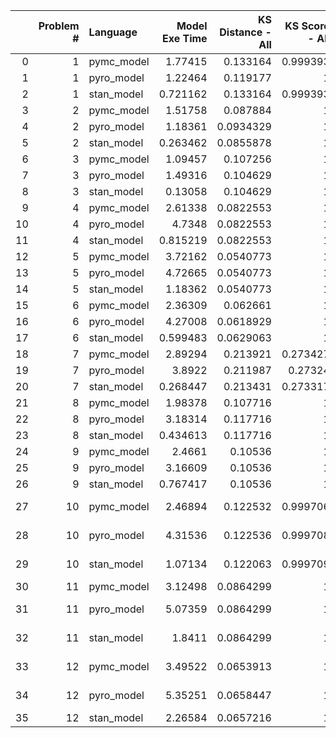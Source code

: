 |    |   Problem # | Language   |   Model Exe Time |   KS Distance - All |   KS Score - All |   KS Exe Time - All |   KS Distance - SS |   KS Score - SS |   KS Exe Time - SS |   KL Divergence |   KL Exe Time |
|---:|------------:|:-----------|-----------------:|--------------------:|-----------------:|--------------------:|-------------------:|----------------:|-------------------:|----------------:|--------------:|
|  0 |           1 | pymc_model |         1.77415  |           0.133164  |         0.999393 |            0.640513 |          0.115316  |        0.999981 |           0.579779 |     0.213894    |   0.0012958   |
|  1 |           1 | pyro_model |         1.22464  |           0.119177  |         1        |            0.660703 |          0.119177  |        1        |           0.495734 |     0.197802    |   0.0010879   |
|  2 |           1 | stan_model |         0.721162 |           0.133164  |         0.999393 |            0.695509 |          0.132613  |        1        |           0.541326 |     0.213668    |   0.00170898  |
|  3 |           2 | pymc_model |         1.51758  |           0.087884  |         1        |            0.432026 |          0.0815533 |        1        |           0.415152 |     0.0487406   |   0.000937939 |
|  4 |           2 | pyro_model |         1.18361  |           0.0934329 |         1        |            0.466532 |          0.0915533 |        1        |           0.462087 |     0.0600849   |   0.00126195  |
|  5 |           2 | stan_model |         0.263462 |           0.0855878 |         1        |            0.427295 |          0.0834943 |        1        |           0.411534 |     0.0447533   |   0.000917673 |
|  6 |           3 | pymc_model |         1.09457  |           0.107256  |         1        |            0.515868 |          0.0791811 |        1        |           0.492759 |     0.0260383   |   0.000976086 |
|  7 |           3 | pyro_model |         1.49316  |           0.104629  |         1        |            0.515666 |          0.104629  |        1        |           0.450159 |     0.021563    |   0.000874043 |
|  8 |           3 | stan_model |         0.13058  |           0.104629  |         1        |            0.509628 |          0.097247  |        1        |           0.45556  |     0.0239845   |   0.000820875 |
|  9 |           4 | pymc_model |         2.61338  |           0.0822553 |         1        |            0.481014 |          0.0539297 |        1        |           0.344007 |     0.38281     |   0.00235605  |
| 10 |           4 | pyro_model |         4.7348   |           0.0822553 |         1        |            0.432362 |          0.0649624 |        1        |           0.289446 |     0.38885     |   0.0013268   |
| 11 |           4 | stan_model |         0.815219 |           0.0822553 |         1        |            0.447102 |          0.0609645 |        1        |           0.470182 |     0.377665    |   0.00197792  |
| 12 |           5 | pymc_model |         3.72162  |           0.0540773 |         1        |            0.41834  |          0.042661  |        1        |           0.263751 |     0.413054    |   0.00218964  |
| 13 |           5 | pyro_model |         4.72665  |           0.0540773 |         1        |            0.329792 |          0.0454328 |        1        |           0.259051 |     0.425314    |   0.00125384  |
| 14 |           5 | stan_model |         1.18362  |           0.0540773 |         1        |            0.314395 |          0.0438658 |        1        |           0.265391 |     0.411224    |   0.00121593  |
| 15 |           6 | pymc_model |         2.36309  |           0.062661  |         1        |            0.354996 |          0.0419462 |        1        |           0.293115 |     0.314659    |   0.00175786  |
| 16 |           6 | pyro_model |         4.27008  |           0.0618929 |         1        |            0.396264 |          0.0488568 |        1        |           0.256727 |     0.311026    |   0.00120807  |
| 17 |           6 | stan_model |         0.599483 |           0.0629063 |         1        |            0.360039 |          0.0464023 |        1        |           0.264085 |     0.314604    |   0.00118399  |
| 18 |           7 | pymc_model |         2.89294  |           0.213921  |         0.273427 |            1.91654  |          0.199075  |        0.760604 |           1.6407   |     0.0113767   |   0.00191593  |
| 19 |           7 | pyro_model |         3.8922   |           0.211987  |         0.27324  |            1.95204  |          0.182306  |        0.896785 |           1.55701  |     0.0113509   |   0.000916958 |
| 20 |           7 | stan_model |         0.268447 |           0.213431  |         0.273317 |            2.13475  |          0.213431  |        0.586554 |           1.72434  |     0.0113931   |   0.00631189  |
| 21 |           8 | pymc_model |         1.98378  |           0.107716  |         1        |            1.021    |          0.0854012 |        1        |           0.894218 |     0.00221357  |   0.000961065 |
| 22 |           8 | pyro_model |         3.18314  |           0.117716  |         1        |            1.11496  |          0.0591065 |        1        |           0.900545 |     0.00226681  |   0.000960827 |
| 23 |           8 | stan_model |         0.434613 |           0.117716  |         1        |            1.11355  |          0.0871121 |        1        |           0.820459 |     0.00233881  |   0.000898123 |
| 24 |           9 | pymc_model |         2.4661   |           0.10536   |         1        |            1.0293   |          0.0854223 |        1        |           0.895309 |     0.00116447  |   0.00104594  |
| 25 |           9 | pyro_model |         3.16609  |           0.10536   |         1        |            1.00472  |          0.0751456 |        1        |           0.816419 |     0.001239    |   0.00094533  |
| 26 |           9 | stan_model |         0.767417 |           0.10536   |         1        |            1.0016   |          0.0954224 |        1        |           0.840139 |     0.00114507  |   0.000869036 |
| 27 |          10 | pymc_model |         2.46894  |           0.122532  |         0.999706 |           15.096    |          0.0941649 |        0.999998 |           9.35494  |     8.83874e-08 |   0.00620604  |
| 28 |          10 | pyro_model |         4.31536  |           0.122536  |         0.999708 |           17.7057   |          0.110447  |        1        |           6.71607  |     9.02278e-08 |   0.00488114  |
| 29 |          10 | stan_model |         1.07134  |           0.122063  |         0.999709 |           15.4075   |          0.100888  |        0.999998 |           9.61234  |     8.76263e-08 |   0.00257421  |
| 30 |          11 | pymc_model |         3.12498  |           0.0864299 |         1        |          118.935    |          0.0757436 |        1        |          28.3182   |     1.6603e-10  |   0.00559998  |
| 31 |          11 | pyro_model |         5.07359  |           0.0864299 |         1        |          122.166    |          0.0624159 |        1        |          30.7934   |     1.65621e-10 |   0.00233388  |
| 32 |          11 | stan_model |         1.8411   |           0.0864299 |         1        |          121.811    |          0.0712074 |        1        |          29.2429   |     1.67324e-10 |   0.00661993  |
| 33 |          12 | pymc_model |         3.49522  |           0.0653913 |         1        |         4613.84     |          0.0653913 |        1        |         588.445    |     8.89923e-15 |   0.00728106  |
| 34 |          12 | pyro_model |         5.35251  |           0.0658447 |         1        |         8881.8      |          0.0573205 |        1        |         637.01     |     8.79976e-15 |   0.0134339   |
| 35 |          12 | stan_model |         2.26584  |           0.0657216 |         1        |         4718.94     |          0.0535988 |        1        |         643.579    |     8.8719e-15  |   0.018697    |